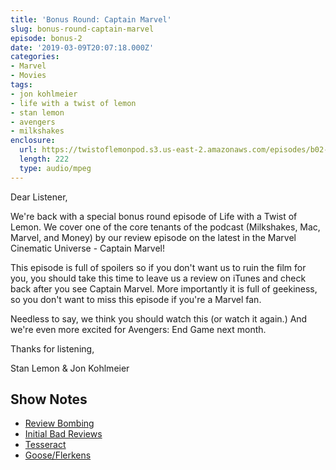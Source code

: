 ```yaml
---
title: 'Bonus Round: Captain Marvel'
slug: bonus-round-captain-marvel
episode: bonus-2
date: '2019-03-09T20:07:18.000Z'
categories:
- Marvel
- Movies
tags:
- jon kohlmeier
- life with a twist of lemon
- stan lemon
- avengers
- milkshakes
enclosure:
  url: https://twistoflemonpod.s3.us-east-2.amazonaws.com/episodes/b02-lwatol-20190309.mp3
  length: 222
  type: audio/mpeg
---
```


Dear Listener,

We're back with a special bonus round episode of Life with a Twist of Lemon. We cover one of the core tenants of the podcast (Milkshakes, Mac, Marvel, and Money) by our review episode on the latest in the Marvel Cinematic Universe - Captain Marvel!

This episode is full of spoilers so if you don't want us to ruin the film for you, you should take this time to leave us a review on iTunes and check back after you see Captain Marvel. More importantly it is full of geekiness, so you don't want to miss this episode if you're a Marvel fan.

Needless to say, we think you should watch this (or watch it again.) And we're even more excited for Avengers: End Game next month.

Thanks for listening,

Stan Lemon & Jon Kohlmeier

## Show Notes

- [Review Bombing](http://fortune.com/2019/03/08/captain-marvel-rotten-tomatoes-review/)
- [Initial Bad Reviews](https://ew.com/movies/2019/03/05/captain-marvel-reviews-brie-larson/)
- [Tesseract](https://marvelcinematicuniverse.fandom.com/wiki/Tesseract)
- [Goose/Flerkens](https://www.ign.com/articles/2019/03/09/captain-marvels-cat-goose-what-is-a-flerken-flirken-flurkin-flurken-flurkan)
